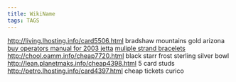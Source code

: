 ```yaml
---
title: WikiName
tags: TAGS
---
```


http://living.lhosting.info/card5506.html  bradshaw mountains gold arizona
 <a href=http://flower.oamm.info/cheap5504.html>buy operators manual for 2003 jetta</a>
<a href=http://franc.lhosting.info/cheap8819.html>muliple strand bracelets</a>
  http://chool.oamm.info/cheap7720.html  black starr frost sterling silver bowl
http://lean.planetmaks.info/cheap4398.html  5 card studs
http://petro.lhosting.info/card4397.html  cheap tickets curico
